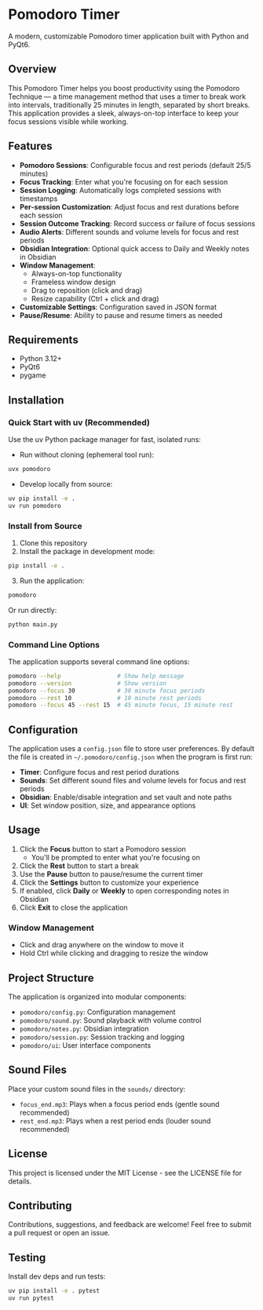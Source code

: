 # Pomodoro Timer

A modern, customizable Pomodoro timer application built with Python and PyQt6.

## Overview

This Pomodoro Timer helps you boost productivity using the Pomodoro Technique — a time management method that uses a timer to break work into intervals, traditionally 25 minutes in length, separated by short breaks. This application provides a sleek, always-on-top interface to keep your focus sessions visible while working.

## Features

- **Pomodoro Sessions**: Configurable focus and rest periods (default 25/5 minutes)
- **Focus Tracking**: Enter what you're focusing on for each session
- **Session Logging**: Automatically logs completed sessions with timestamps
- **Per-session Customization**: Adjust focus and rest durations before each session
- **Session Outcome Tracking**: Record success or failure of focus sessions
- **Audio Alerts**: Different sounds and volume levels for focus and rest periods
- **Obsidian Integration**: Optional quick access to Daily and Weekly notes in Obsidian
- **Window Management**:
  - Always-on-top functionality
  - Frameless window design
  - Drag to reposition (click and drag)
  - Resize capability (Ctrl + click and drag)
- **Customizable Settings**: Configuration saved in JSON format
- **Pause/Resume**: Ability to pause and resume timers as needed

## Requirements

- Python 3.12+
- PyQt6
- pygame

## Installation

### Quick Start with uv (Recommended)

Use the uv Python package manager for fast, isolated runs:

- Run without cloning (ephemeral tool run):

```bash
uvx pomodoro
```

- Develop locally from source:

```bash
uv pip install -e .
uv run pomodoro
```


### Install from Source

1. Clone this repository
2. Install the package in development mode:

```bash
pip install -e .
```

3. Run the application:

```bash
pomodoro
```

Or run directly:

```bash
python main.py
```

### Command Line Options

The application supports several command line options:

```bash
pomodoro --help                # Show help message
pomodoro --version             # Show version
pomodoro --focus 30            # 30 minute focus periods 
pomodoro --rest 10             # 10 minute rest periods
pomodoro --focus 45 --rest 15  # 45 minute focus, 15 minute rest
```

## Configuration

The application uses a `config.json` file to store user preferences. By
default the file is created in `~/.pomodoro/config.json` when the program is
first run:

- **Timer**: Configure focus and rest period durations
- **Sounds**: Set different sound files and volume levels for focus and rest periods
- **Obsidian**: Enable/disable integration and set vault and note paths
- **UI**: Set window position, size, and appearance options

## Usage

1. Click the **Focus** button to start a Pomodoro session
   - You'll be prompted to enter what you're focusing on
2. Click the **Rest** button to start a break
3. Use the **Pause** button to pause/resume the current timer
4. Click the **Settings** button to customize your experience
5. If enabled, click **Daily** or **Weekly** to open corresponding notes in Obsidian
6. Click **Exit** to close the application

### Window Management

- Click and drag anywhere on the window to move it
- Hold Ctrl while clicking and dragging to resize the window

## Project Structure

The application is organized into modular components:

- `pomodoro/config.py`: Configuration management
- `pomodoro/sound.py`: Sound playback with volume control
- `pomodoro/notes.py`: Obsidian integration
- `pomodoro/session.py`: Session tracking and logging
- `pomodoro/ui`: User interface components

## Sound Files

Place your custom sound files in the `sounds/` directory:

- `focus_end.mp3`: Plays when a focus period ends (gentle sound recommended)
- `rest_end.mp3`: Plays when a rest period ends (louder sound recommended)

## License

This project is licensed under the MIT License - see the LICENSE file for details.

## Contributing

Contributions, suggestions, and feedback are welcome! Feel free to submit a pull request or open an issue.

## Testing

Install dev deps and run tests:

```bash
uv pip install -e . pytest
uv run pytest
```
